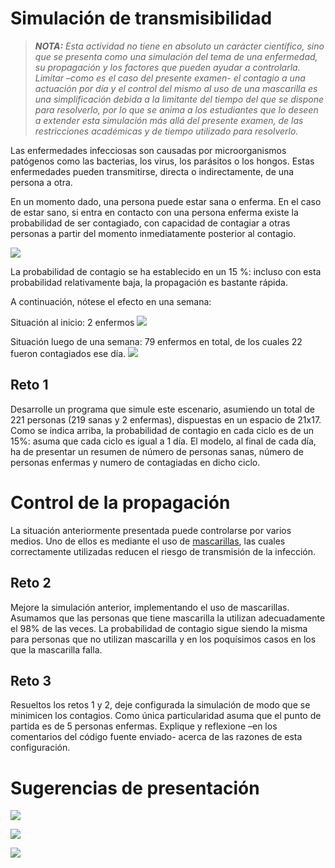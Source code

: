 # Simulación de transmisibilidad

> ***NOTA:*** *Esta actividad no tiene en absoluto un carácter científico, sino que se presenta como una simulación del tema de una enfermedad, su propagación y los factores que pueden ayudar a controlarla. Limitar –como es el caso del presente examen- el contagio a una actuación por día y el control del mismo al uso de una mascarilla es una simplificación debida a la limitante del tiempo del que se dispone para resolverlo, por lo que se anima a los estudiantes que lo deseen a extender esta simulación más allá del presente examen, de las restricciones académicas y de tiempo utilizado para resolverlo.*

Las enfermedades infecciosas son causadas por microorganismos patógenos como las bacterias, los virus, los parásitos o los hongos. Estas enfermedades pueden transmitirse, directa o indirectamente, de una persona a otra. 

En un momento dado, una persona puede estar sana o enferma. En el caso de estar sano, si entra en contacto con una persona enferma existe la probabilidad de ser contagiado, con capacidad de contagiar a otras personas a partir del momento inmediatamente posterior al contagio.

![](../../imagenes/transmisibilidad001.png)

La probabilidad de contagio se ha establecido en un 15 %: incluso con esta probabilidad relativamente baja, la propagación es bastante rápida. 

A continuación, nótese el efecto en una semana:

Situación al inicio: 2 enfermos
![](../../imagenes/transmisibilidad002.png)

Situación luego de una semana: 
79 enfermos en total, de los cuales 22 fueron contagiados ese día.
![](../../imagenes/transmisibilidad003.png)

## Reto 1

Desarrolle un programa que simule este escenario, asumiendo un total de 221 personas (219 sanas y 2 enfermas), dispuestas en un espacio de 21x17. Como se indica arriba, la probabilidad de contagio en cada ciclo es de un 15%: asuma que cada ciclo es igual a 1 día. El modelo, al final de cada día, ha de presentar un resumen de número de personas sanas, número de personas enfermas y numero de contagiadas en dicho ciclo. 

# Control de la propagación

La situación anteriormente presentada puede controlarse por varios medios. Uno de ellos es mediante el uso de [mascarillas](https://es.wikipedia.org/wiki/Mascarilla), las cuales correctamente utilizadas reducen el riesgo de transmisión de la infección. 

## Reto 2

Mejore la simulación anterior, implementando el uso de mascarillas. Asumamos que las personas que tiene mascarilla la utilizan adecuadamente el 98% de las veces. La probabilidad de contagio sigue siendo la misma para personas que no utilizan mascarilla y en los poquísimos casos en los que la mascarilla falla.

## Reto 3

Resueltos los retos 1 y 2, deje configurada la simulación de modo que se minimicen los contagios. Como única particularidad asuma que el punto de partida es de 5 personas enfermas. Explique y reflexione –en los comentarios del código fuente enviado- acerca de las razones de esta configuración.

# Sugerencias de presentación

![](../../imagenes/transmisibilidad004.png)


![](../../imagenes/transmisibilidad005.png)


![](../../imagenes/transmisibilidad006.png)

